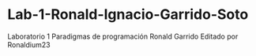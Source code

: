 # Lab-1-Ronald-Ignacio-Garrido-Soto
Laboratorio 1 Paradigmas de programación Ronald Garrido
Editado por Ronaldium23

